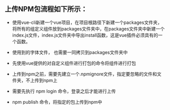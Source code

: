 ## 上传NPM包流程如下所示：

- 使用vue-cli新建一个vue项目，在项目根路径下新建一个packages文件夹，将所有的组定义组件放到packages文件夹中，在packages文件夹中新建一个index.js文件，index.js文件夹中导出install函数，这是vue插件必须具有的一个函数。
- 使用到的字体文件， 也需要一同拷贝到packages文件夹中
- 先使用vue提供的对自定义组件进行打包的命令将组件进行打包

- 上传到npm之前，需要先建立一个.npmignore文件，指定要忽略的文件和文件夹，不上传到npm上
- 需要先执行 npm login 命令，登录之后才能进行上传
- npm publish 命令，将指定的包上传到npm中